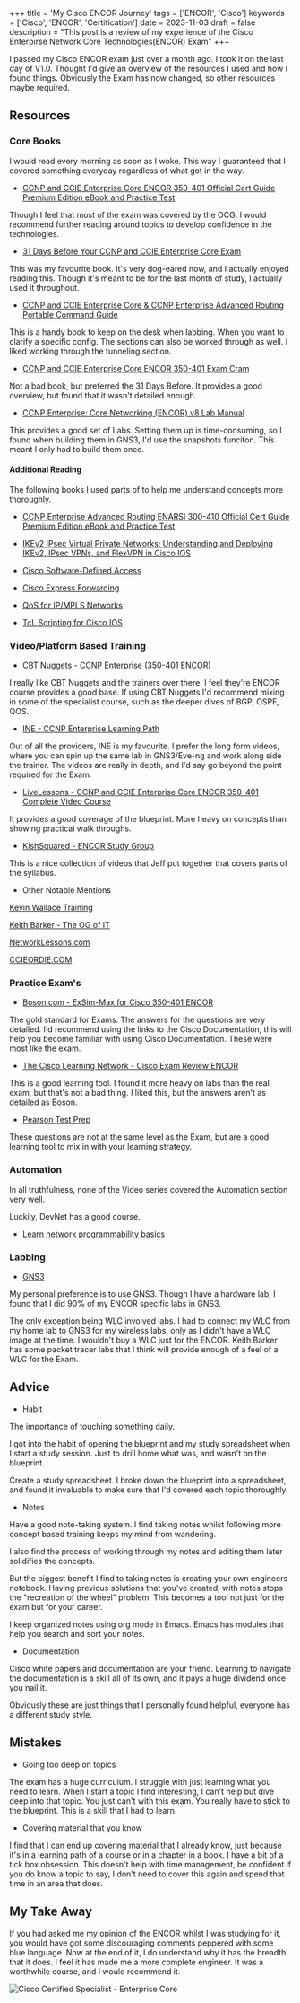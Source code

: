 +++
title = 'My Cisco ENCOR Journey'
tags = ['ENCOR', 'Cisco']
keywords = ['Cisco', 'ENCOR', 'Certification']
date  = 2023-11-03
draft = false
description = "This post is a review of my experience of the Cisco Enterpirse Network Core Technologies(ENCOR) Exam"
+++

I passed my Cisco ENCOR exam just over a month ago. I took it on the last day of V1.0.
Thought I'd give an overview of the resources I used and how I found things.
Obviously the Exam has now changed, so other resources maybe required.


## Resources ##
### Core Books ###

I would read every morning as soon as I woke. This way I guaranteed that I covered something everyday regardless of what got in the way.

* [CCNP and CCIE Enterprise Core ENCOR 350-401 Official Cert Guide Premium Edition eBook and Practice Test](https://www.ciscopress.com/store/ccnp-and-ccie-enterprise-core-encor-350-401-official-9780135262030)

Though I feel that most of the exam was covered by the OCG. I would recommend further reading around topics to develop confidence in the technologies.

* [31 Days Before Your CCNP and CCIE Enterprise Core Exam](https://www.ciscopress.com/store/31-days-before-your-ccnp-and-ccie-enterprise-core-exam-9780136965220)

This was my favourite book. It's very dog-eared now, and I actually enjoyed reading this. Though it's meant to be for the last month of study, I actually used it throughout.

* [CCNP and CCIE Enterprise Core & CCNP Enterprise Advanced Routing Portable Command Guide](https://www.ciscopress.com/store/ccnp-and-ccie-enterprise-core-ccnp-enterprise-advanced-9780135768167)

This is a handy book to keep on the desk when labbing. When you want to clarify a specific config. The sections can also be worked through as well. I liked working through the tunneling section.

* [CCNP and CCIE Enterprise Core ENCOR 350-401 Exam Cram](https://www.informit.com/store/ccnp-and-ccie-enterprise-core-encor-350-401-exam-cram-9780136891932)

Not a bad book, but preferred the 31 Days Before. It provides a good overview, but found that it wasn't detailed enough.

* [CCNP Enterprise: Core Networking (ENCOR) v8 Lab Manual](https://www.ciscopress.com/store/ccnp-enterprise-core-networking-encor-v8-lab-manual-9780136906438)

This provides a good set of Labs. Setting them up is time-consuming, so I found when building them in GNS3, I'd use the snapshots funciton. This meant I only had to build them once.

#### Additional Reading ####

The following books I used parts of to help me understand concepts more thoroughly.

* [CCNP Enterprise Advanced Routing ENARSI 300-410 Official Cert Guide Premium Edition eBook and Practice Test](https://www.ciscopress.com/title/9780135262054)

* [IKEv2 IPsec Virtual Private Networks: Understanding and Deploying IKEv2, IPsec VPNs, and FlexVPN in Cisco IOS](https://www.ciscopress.com/store/ikev2-ipsec-virtual-private-networks-understanding-9781587144608)

* [Cisco Software-Defined Access](https://www.ciscopress.com/store/cisco-software-defined-access-9780136448389)

* [Cisco Express Forwarding](https://www.ciscopress.com/store/cisco-express-forwarding-9780133433340)

* [QoS for IP/MPLS Networks](https://www.ciscopress.com/store/qos-for-ip-mpls-networks-9780133434996)

* [TcL Scripting for Cisco IOS](https://www.ciscopress.com/store/tcl-scripting-for-cisco-ios-9780133433739)

### Video/Platform Based Training ###

* [CBT Nuggets - CCNP Enterprise \(350-401 ENCOR\)](https://www.cbtnuggets.com/it-training/cisco/ccnp-enterprise-core)

I really like CBT Nuggets and the trainers over there. I feel they're ENCOR course provides a good base. If using CBT Nuggets I'd recommend mixing in some of the specialist course, such as the deeper dives of BGP, OSPF, QOS.

* [INE - CCNP Enterprise Learning Path](https://ine.com/learning/paths/ccnp-enterprise)

Out of all the providers, INE is my favourite. I prefer the long form videos, where you can spin up the same lab in GNS3/Eve-ng and work along side the trainer. The videos are really in depth, and I'd say go beyond the point required for the Exam.

* [LiveLessons - CCNP and CCIE Enterprise Core ENCOR 350-401 Complete Video Course](https://www.ciscopress.com/store/ccnp-and-ccie-enterprise-core-encor-350-401-complete-9780136584124)

It provides a good coverage of the blueprint. More heavy on concepts than showing practical walk throughs.

* [KishSquared - ENCOR Study Group](https://www.youtube.com/watch?v=-y8sdl8H3cY&list=PLOpoM7HdItaLzI-ikzNRbeE-6JJJV2tSu)

This is a nice collection of videos that Jeff put together that covers parts of the syllabus.


* Other Notable Mentions

[Kevin Wallace Training](https://www.youtube.com/@kwallaceccie)

[Keith Barker - The OG of IT](https://www.youtube.com/@KeithBarker)

[NetworkLessons.com](https://networklessons.com/)

[CCIEORDIE.COM](https://www.youtube.com/@Ccieordie_arteq/videos)

### Practice Exam's ###

* [Boson.com - ExSim-Max for Cisco 350-401 ENCOR](https://www.boson.com/practice-exam/350-401-ENCOR-cisco-ccnp-practice-exam)

The gold standard for Exams. The answers for the questions are very detailed. I'd recommend using the links to the Cisco Documentation, this will help you become familiar with using Cisco Documentation. These were most like the exam.

* [The Cisco Learning Network - Cisco Exam Review ENCOR](https://learningnetworkstore.cisco.com/assessments-and-practice-exams/cisco-exam-review-encor/CER-ENCOR-V1-026006.html)

This is a good learning tool. I found it more heavy on labs than the real exam, but that's not a bad thing. I liked this, but the answers aren't as detailed as Boson.

* [Pearson Test Prep](https://www.ciscopress.com/store/ccnp-and-ccie-enterprise-core-encor-350-401-official-9780138216764)

These questions are not at the same level as the Exam, but are a good learning tool to mix in with your learning strategy.

### Automation ###

In all truthfulness, none of the Video series covered the Automation section very well.

Luckily, DevNet has a good course. 

* [Learn network programmability basics](https://developer.cisco.com/video/net-prog-basics/)

### Labbing ###
 
* [GNS3](https://gns3.com/)

My personal preference is to use GNS3. Though I have a hardware lab, I found that I did 90% of my ENCOR specific labs in GNS3. 

The only exception being WLC involved labs. I had to connect my WLC from my home lab to GNS3 for my wireless labs, only as I didn't have a WLC image at the time. I wouldn't buy a WLC just for the ENCOR. Keith Barker has some packet tracer labs  that I think will provide enough of a feel of a WLC for the Exam.


## Advice ##

* Habit

The importance of touching something daily.

I got into the habit of opening the blueprint and my study spreadsheet when I start a study session. Just to drill home what was, and wasn't on the blueprint.

Create a study spreadsheet. I broke down the blueprint into a spreadsheet, and found it invaluable to make sure that I'd covered each topic thoroughly.

* Notes

Have a good note-taking system. I find taking notes whilst following more concept based training keeps my mind from wandering. 

I also find the process of working through my notes and editing them later solidifies the concepts. 

But the biggest benefit I find to taking notes is creating your own engineers notebook. Having previous solutions that you've created, with notes stops the "recreation of the wheel" problem. This becomes a tool not just for the exam but for your career. 

I keep organized notes using org mode in Emacs. Emacs has modules that help you search and sort your notes.

* Documentation

Cisco white papers and documentation are your friend. Learning to navigate the documentation is a skill all of its own, and it pays a huge dividend once you nail it.

Obviously these are just things that I personally found helpful, everyone has a different study style.

## Mistakes ##

* Going too deep on topics

The exam has a huge curriculum. I struggle with just learning what you need to learn. When I start a topic I find interesting, I can't help but dive deep into that topic. You just can't with this exam. You really have to stick to the blueprint. This is a skill that I had to learn.

* Covering material that you know

I find that I can end up covering material that I already know, just because it's in a learning path of a course or in a chapter in a book. I have a bit of a tick box obsession. This doesn't help with time management, be confident if you do know a topic to say, I don't need to cover this again and spend that time in an area that does.


## My Take Away ##

If you had asked me my opinion of the ENCOR whilst I was studying for it, you would have got some discouraging comments peppered with some blue language. Now at the end of it, I do understand why it has the breadth that it does. I feel it has made me a more complete engineer. It was a worthwhile course, and I would recommend it.

![Cisco Certified Specialist - Enterprise Core](cisco-certified-specialist-enterprise-core.png)


